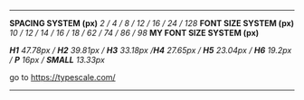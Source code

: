 <!-- ### -->

---

**SPACING SYSTEM (px)**
_2 / 4 / 8 / 12 / 16 / 24 / 128_
**FONT SIZE SYSTEM (px)**
_10 / 12 / 14 / 16 / 18 / 62 / 74 / 86 / 98_
**MY FONT SIZE SYSTEM (px)**

_**H1** 47.78px / **H2** 39.81px / **H3** 33.18px /**H4** 27.65px / **H5** 23.04px / **H6** 19.2px / **P** 16px / **SMALL** 13.33px_

go to https://typescale.com/

---

